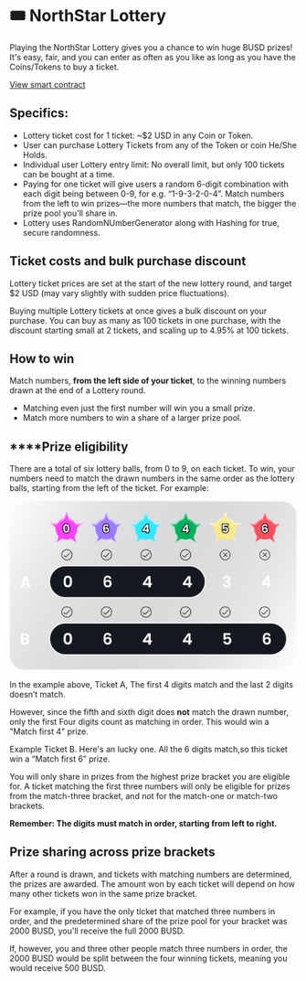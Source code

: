 # 🎟 NorthStar Lottery 

<!-- ![](../../.gitbook/assets/lottery-v2-header.png) -->

Playing the NorthStar Lottery gives you a chance to win huge BUSD prizes! It's easy, fair, and you can enter as often as you like as long as you have the Coins/Tokens to buy a ticket.

[View smart contract](https://testnet.bscscan.com/address/0x8e91f94ae01df2680bb30ab15d3216fb6a619407#code)

## **Specifics:**

* Lottery ticket cost for 1 ticket: \~$2 USD in any Coin or Token.
* User can purchase Lottery Tickets from any of the Token or coin He/She Holds.
* Individual user Lottery entry limit: No overall limit, but only 100 tickets can be bought at a time.
* Paying for one ticket will give users a random 6-digit combination with each digit being between 0-9, for e.g. “1-9-3-2-0-4”. Match numbers from the left to win prizes—the more numbers that match, the bigger the prize pool you'll share in.
* Lottery uses RandomNUmberGenerator along with Hashing for true, secure randomness.

## Ticket costs and bulk purchase discount

Lottery ticket prices are set at the start of the new lottery round, and target $2 USD (may vary slightly with sudden price fluctuations).

Buying multiple Lottery tickets at once gives a bulk discount on your purchase. You can buy as many as 100 tickets in one purchase, with the discount starting small at 2 tickets, and scaling up to 4.95% at 100 tickets.

<!-- ![](<../../.gitbook/assets/image (146).png>) -->

## **How to win**

Match numbers, **from the left side of your ticket**, to the winning numbers drawn at the end of a Lottery round.

* Matching even just the first number will win you a small prize.&#x20;
* Match more numbers to win a share of a larger prize pool.

## **‌**Prize eligibility

‌There are a total of six lottery balls, from 0 to 9, on each ticket. To win, your numbers need to match the drawn numbers in the same order as the lottery balls, starting from the left of the ticket. For example:



<!-- ![Drawn Numbers](<../assets/img/winning-criteria-img.png>) -->


![](<winning-criteria-img.png>)

In the example above, Ticket A, The first 4 digits match and the last 2 digits doesn’t match.

However, since the fifth and sixth digit does **not** match the drawn number, only the first Four digits count as matching in order. This would win a "Match first 4" prize.

<!-- ![Your Ticket B](<../../.gitbook/assets/image (149).png>) -->
Example Ticket B. Here's an lucky one. All the 6 digits match,so this ticket win a “Match first 6” prize.


You will only share in prizes from the highest prize bracket you are eligible for. A ticket matching the first three numbers will only be eligible for prizes from the match-three bracket, and not for the match-one or match-two brackets.

**Remember: The digits must match in order, starting from left to right.**

## Prize sharing across prize brackets

‌After a round is drawn, and tickets with matching numbers are determined, the prizes are awarded. The amount won by each ticket will depend on how many other tickets won in the same prize bracket.

‌For example, if you have the only ticket that matched three numbers in order, and the predetermined share of the prize pool for your bracket was 2000 BUSD, you'll receive the full 2000 BUSD.

‌If, however, you and three other people match three numbers in order, the 2000 BUSD would be split between the four winning tickets, meaning you would receive 500 BUSD.

<!-- See the [Lottery FAQ for a breakdown of prizes](lottery-faq.md#how-are-prizes-broken-down-between-brackets) across each bracket. -->
